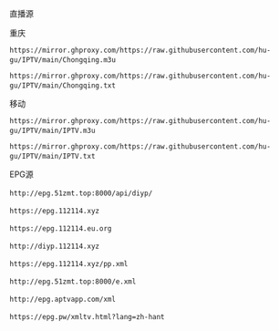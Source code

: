 </svg>
</a>直播源
</h4>

重庆 
<p dir="auto"><code>https://mirror.ghproxy.com/https://raw.githubusercontent.com/hu-gu/IPTV/main/Chongqing.m3u</code>&nbsp;&nbsp;&nbsp;&nbsp
<p dir="auto"><code>https://mirror.ghproxy.com/https://raw.githubusercontent.com/hu-gu/IPTV/main/Chongqing.txt</code>&nbsp;&nbsp;&nbsp;&nbsp

移动
<p dir="auto"><code>https://mirror.ghproxy.com/https://raw.githubusercontent.com/hu-gu/IPTV/main/IPTV.m3u</code>&nbsp;&nbsp;&nbsp;&nbsp
<p dir="auto"><code>https://mirror.ghproxy.com/https://raw.githubusercontent.com/hu-gu/IPTV/main/IPTV.txt</code>&nbsp;&nbsp;&nbsp;&nbsp

</a>EPG源
<p dir="auto"><code>http://epg.51zmt.top:8000/api/diyp/</code>&nbsp;&nbsp;&nbsp;&nbsp
<p dir="auto"><code>https://epg.112114.xyz</code>&nbsp;&nbsp;&nbsp;&nbsp
<p dir="auto"><code>https://epg.112114.eu.org</code>&nbsp;&nbsp;&nbsp;&nbsp
<p dir="auto"><code>http://diyp.112114.xyz</code>&nbsp;&nbsp;&nbsp;&nbsp
<p dir="auto"><code>https://epg.112114.xyz/pp.xml</code>&nbsp;&nbsp;&nbsp;&nbsp
<p dir="auto"><code>http://epg.51zmt.top:8000/e.xml</code>&nbsp;&nbsp;&nbsp;&nbsp
<p dir="auto"><code>http://epg.aptvapp.com/xml</code>&nbsp;&nbsp;&nbsp;&nbsp
<p dir="auto"><code>https://epg.pw/xmltv.html?lang=zh-hant</code>&nbsp;&nbsp;&nbsp;&nbsp

